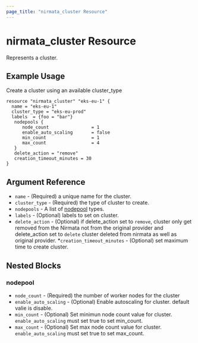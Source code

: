 ```yaml
---
page_title: "nirmata_cluster Resource"
---
```


# nirmata_cluster Resource

Represents a cluster. 

## Example Usage

Create a cluster using an available cluster_type

```hcl
resource "nirmata_cluster" "eks-eu-1" {
  name = "eks-eu-1"
  cluster_type = "eks-eu-prod"
  labels  = {foo = "bar"}
   nodepools {
      node_count                = 1 
      enable_auto_scaling       = false
      min_count                 = 1
      max_count                 = 4
   }
   delete_action = "remove"
   creation_timeout_minutes = 30
}

```

## Argument Reference

* `name` - (Required) a unique name for the cluster.
* `cluster_type` - (Required) the type of cluster to create.
* `nodepools` - A list of [nodepool](#nodepool) types.
* `labels` - (Optional) labels to set on cluster.
* `delete_action` - (Optional) if delete_action set to `remove`, cluster only get removed from the Nirmata not from the original provider and delete_action set to `delete` cluster deleted from nirmata as well as original provider.
*`creation_timeout_minutes` - (Optional) set maximum time to create cluster.

## Nested Blocks

### nodepool

* `node_count` - (Required) the number of worker nodes for the cluster
* `enable_auto_scaling` - (Optional) Enable autoscaling for cluster. default valie is disable.
* `min_count` - (Optional) Set minimun node count value for cluster. `enable_auto_scaling` must set true to set min_count.
* `max_count` - (Optional) Set max node count value for cluster. `enable_auto_scaling` must set true to set max_count.


